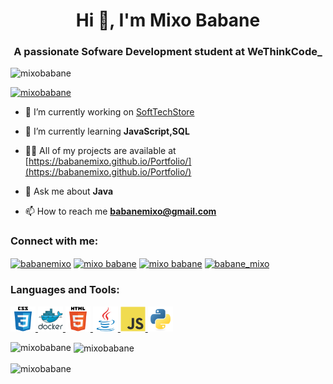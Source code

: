 <h1 align="center">Hi 👋, I'm Mixo Babane</h1>
<h3 align="center">A passionate Sofware Development student at WeThinkCode_</h3>

<p align="left"> <img src="https://komarev.com/ghpvc/?username=mixobabane&label=Profile%20views&color=0e75b6&style=flat" alt="mixobabane" /> </p>

<p align="left"> <a href="https://github.com/ryo-ma/github-profile-trophy"><img src="https://github-profile-trophy.vercel.app/?username=mixobabane" alt="mixobabane" /></a> </p>

- 🔭 I’m currently working on [SoftTechStore](https://github.com/BabaneMixo/SoftTechStore)

- 🌱 I’m currently learning **JavaScript,SQL**

- 👨‍💻 All of my projects are available at [https://babanemixo.github.io/Portfolio/](https://babanemixo.github.io/Portfolio/)

- 💬 Ask me about **Java**

- 📫 How to reach me **babanemixo@gmail.com**

<h3 align="left">Connect with me:</h3>
<p align="left">
<a href="https://twitter.com/babanemixo" target="blank"><img align="center" src="https://raw.githubusercontent.com/rahuldkjain/github-profile-readme-generator/master/src/images/icons/Social/twitter.svg" alt="babanemixo" height="30" width="40" /></a>
<a href="https://linkedin.com/in/mixo babane" target="blank"><img align="center" src="https://raw.githubusercontent.com/rahuldkjain/github-profile-readme-generator/master/src/images/icons/Social/linked-in-alt.svg" alt="mixo babane" height="30" width="40" /></a>
<a href="https://fb.com/mixo babane" target="blank"><img align="center" src="https://raw.githubusercontent.com/rahuldkjain/github-profile-readme-generator/master/src/images/icons/Social/facebook.svg" alt="mixo babane" height="30" width="40" /></a>
<a href="https://instagram.com/babane_mixo" target="blank"><img align="center" src="https://raw.githubusercontent.com/rahuldkjain/github-profile-readme-generator/master/src/images/icons/Social/instagram.svg" alt="babane_mixo" height="30" width="40" /></a>
</p>

<h3 align="left">Languages and Tools:</h3>
<p align="left"> <a href="https://www.w3schools.com/css/" target="_blank" rel="noreferrer"> <img src="https://raw.githubusercontent.com/devicons/devicon/master/icons/css3/css3-original-wordmark.svg" alt="css3" width="40" height="40"/> </a> <a href="https://www.docker.com/" target="_blank" rel="noreferrer"> <img src="https://raw.githubusercontent.com/devicons/devicon/master/icons/docker/docker-original-wordmark.svg" alt="docker" width="40" height="40"/> </a> <a href="https://www.w3.org/html/" target="_blank" rel="noreferrer"> <img src="https://raw.githubusercontent.com/devicons/devicon/master/icons/html5/html5-original-wordmark.svg" alt="html5" width="40" height="40"/> </a> <a href="https://www.java.com" target="_blank" rel="noreferrer"> <img src="https://raw.githubusercontent.com/devicons/devicon/master/icons/java/java-original.svg" alt="java" width="40" height="40"/> </a> <a href="https://developer.mozilla.org/en-US/docs/Web/JavaScript" target="_blank" rel="noreferrer"> <img src="https://raw.githubusercontent.com/devicons/devicon/master/icons/javascript/javascript-original.svg" alt="javascript" width="40" height="40"/> </a> <a href="https://www.python.org" target="_blank" rel="noreferrer"> <img src="https://raw.githubusercontent.com/devicons/devicon/master/icons/python/python-original.svg" alt="python" width="40" height="40"/> </a> </p>

<p><img align="left" src="https://github-readme-stats.vercel.app/api/top-langs?username=mixobabane&show_icons=true&locale=en&layout=compact" alt="mixobabane" /></p>

<p>&nbsp;<img align="center" src="https://github-readme-stats.vercel.app/api?username=mixobabane&show_icons=true&locale=en" alt="mixobabane" /></p>

<p><img align="center" src="https://github-readme-streak-stats.herokuapp.com/?user=mixobabane&" alt="mixobabane" /></p>

